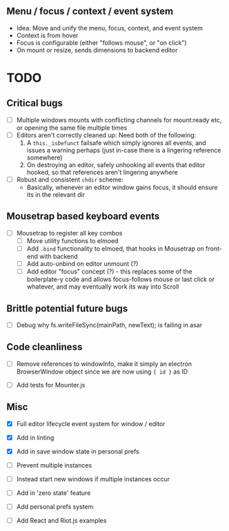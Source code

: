 ## Menu / focus / context / event system
- Idea: Move and unify the menu, focus, context, and event system
- Context is from hover
- Focus is configurable (either "follows mouse", or "on click")
- On mount or resize, sends dimensions to backend editor


# TODO

## Critical bugs
- [ ] Multiple windows mounts with conflicting channels for mount:ready etc, or
  opening the same file multiple times
- [ ] Editors aren't correctly cleaned up: Need both of the following:
    1. A `this._isDefunct` failsafe which simply ignores all events, and
    issues a warning perhaps (just in-case there is a lingering reference
    somewhere)
    2. On destroying an editor, safely unhooking all events that editor
    hooked, so that references aren't lingering anywhere
- [ ] Robust and consistent `chdir` scheme:
    - Basically, whenever an editor window gains focus, it should ensure its in
      the relevant dir

## Mousetrap based keyboard events
- [ ] Mousetrap to register all key combos
    - [ ] Move utility functions to elmoed
    - [ ] Add `.bind` functionality to elmoed, that hooks in Mousetrap on
        front-end with backend
    - [ ] Add auto-unbind on editor unmount (?)
    - [ ] Add editor "focus" concept (?) - this replaces some of the
        boilerplate-y code and allows focus-follows mouse or last click or
        whatever, and may eventually work its way into Scroll

## Brittle potential future bugs
- [ ] Debug why fs.writeFileSync(mainPath, newText); is failing in asar

## Code cleanliness
- [ ] Remove references to windowInfo, make it simply an electron BrowserWindow
  object since we are now using `{ id }` as ID

- [ ] Add tests for Mounter.js

## Misc

- [X] Full editor lifecycle event system for window / editor

- [X] Add in linting

- [X] Add in save window state in personal prefs

- [ ] Prevent multiple instances

- [ ] Instead start new windows if multiple instances occur

- [ ] Add in 'zero state' feature

- [ ] Add personal prefs system

- [ ] Add React and Riot.js examples
